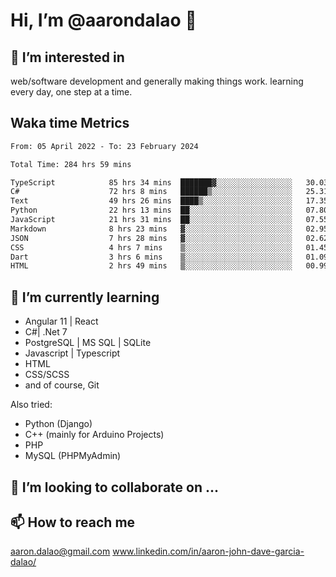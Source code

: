 # __Hi, I’m @aarondalao__ 👋 
## 👀 I’m interested in 
web/software development and generally making things work.
learning every day, one step at a time. 

## Waka time Metrics
<!--START_SECTION:waka-->

```txt
From: 05 April 2022 - To: 23 February 2024

Total Time: 284 hrs 59 mins

TypeScript            85 hrs 34 mins  ███████▓░░░░░░░░░░░░░░░░░   30.03 %
C#                    72 hrs 8 mins   ██████▒░░░░░░░░░░░░░░░░░░   25.31 %
Text                  49 hrs 26 mins  ████▒░░░░░░░░░░░░░░░░░░░░   17.35 %
Python                22 hrs 13 mins  ██░░░░░░░░░░░░░░░░░░░░░░░   07.80 %
JavaScript            21 hrs 31 mins  ██░░░░░░░░░░░░░░░░░░░░░░░   07.55 %
Markdown              8 hrs 23 mins   ▓░░░░░░░░░░░░░░░░░░░░░░░░   02.95 %
JSON                  7 hrs 28 mins   ▓░░░░░░░░░░░░░░░░░░░░░░░░   02.62 %
CSS                   4 hrs 7 mins    ▒░░░░░░░░░░░░░░░░░░░░░░░░   01.45 %
Dart                  3 hrs 6 mins    ▒░░░░░░░░░░░░░░░░░░░░░░░░   01.09 %
HTML                  2 hrs 49 mins   ▒░░░░░░░░░░░░░░░░░░░░░░░░   00.99 %
```

<!--END_SECTION:waka-->

## 🌱 I’m currently learning 

- Angular 11 | React 
- C#| .Net 7
- PostgreSQL | MS SQL | SQLite
- Javascript | Typescript
- HTML 
- CSS/SCSS
- and of course, Git 


Also tried:
- Python (Django)
- C++ (mainly for Arduino Projects)
- PHP
- MySQL (PHPMyAdmin)


## 💞️ I’m looking to collaborate on ...

## 📫 How to reach me 
aaron.dalao@gmail.com
www.linkedin.com/in/aaron-john-dave-garcia-dalao/

<!---
aarondalao/aarondalao is a ✨ special ✨ repository because its `README.md` (this file) appears on your GitHub profile.
You can click the Preview link to take a look at your changes.
--->
